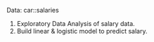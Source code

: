 Data: car::salaries
1. Exploratory Data Analysis of salary data.
2. Build linear & logistic model to predict salary.
